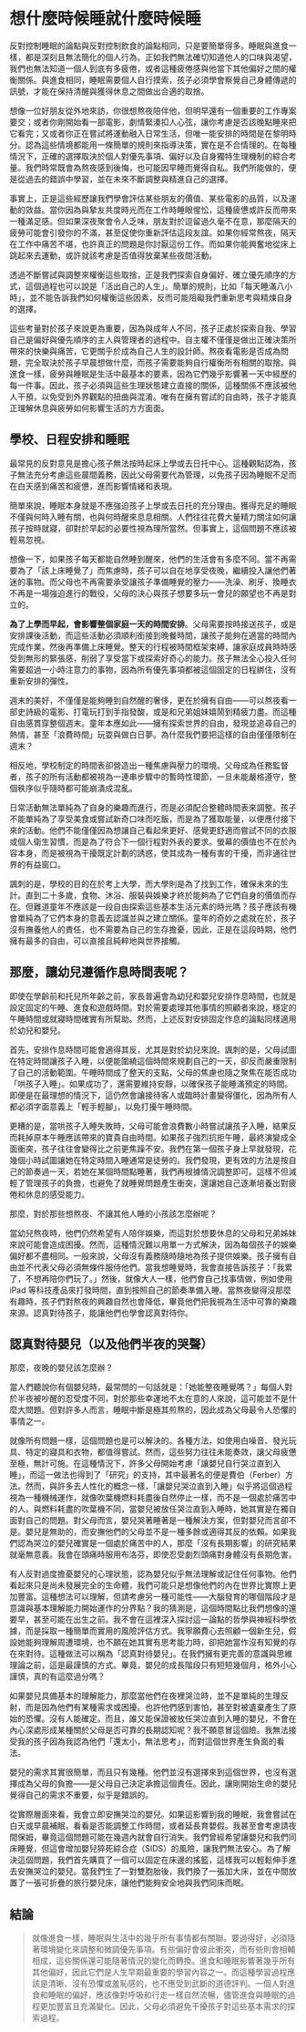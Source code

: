 # 想什麼時候睡就什麼時候睡

反對控制睡眠的論點與反對控制飲食的論點相同，只是要簡單得多。睡眠與進食一樣，都是深刻且無法簡化的個人行為。正如我們無法確切知道他人的口味與渴望，我們也無法知道一個人到底有多疲倦，或者這種疲倦感與他當下其他偏好之間的權衡關係。與進食相同，睡眠需要個人自行摸索，孩子必須學會察覺自己身體傳遞的訊號，才能在保持清醒與獲得休息之間做出合適的取捨。

想像一位好朋友從外地來訪，你很想熬夜陪伴他，但明早還有一個重要的工作專案要交；或者你剛開始看一部電影，劇情緊湊扣人心弦，讓你考慮是否該晚點睡來把它看完；又或者你正在嘗試將運動融入日常生活，但唯一能安排的時間是在黎明時分。認為這些情境都能用一條簡單的規則來指導決策，實在是不合情理的。在每種情況下，正確的選擇取決於個人對優先事項、偏好以及自身獨特生理機制的綜合考量。我們時常既會為熬夜感到後悔，也可能因早睡而覺得自私。我們所能做的，便是從過去的錯誤中學習，並在未來不斷調整與精進自己的選擇。

事實上，正是這些經歷讓我們學會評估某些朋友的價值、某些電影的品質，以及運動的效益。當你因為與摯友共度時光而在工作時睡眼惺忪，這種疲憊或許反而帶來一種滿足感。但如果深夜聚會令人乏味，朋友對於逗留過久毫不在意，那麼隔天的疲勞可能會引發你的不滿，甚至促使你重新評估這段友誼。如果你經常熬夜，隔天在工作中痛苦不堪，也許真正的問題是你討厭這份工作。而如果你能興奮地從床上跳起來去運動，或許就該考慮是否值得放棄某些夜間活動。

透過不斷嘗試與調整來權衡這些取捨，正是我們探索自身偏好、確立優先順序的方式，這個過程也可以說是「活出自己的人生」。簡單的規則，比如「每天睡滿八小時」，並不能告訴我們如何權衡這些因素，反而可能阻礙我們重新思考與精煉自身的選擇。

這些考量對於孩子來說更為重要，因為與成年人不同，孩子正處於探索自我、學習自己是偏好與優先順序的主人與管理者的過程中。自主權不僅僅是做出正確決策所帶來的快樂與痛苦，它更關乎於成為自己人生的設計師。熬夜看電影是否成為問題，完全取決於孩子早晨想做什麼，而孩子需要能夠自行權衡所有相關的取捨。與進食一樣，疲勞與睡眠是生活中最基本的要素，因為它們幾乎影響著一天中經歷的每一件事。因此，孩子必須與這些生理狀態建立直接的關係，這種關係不應該被他人干預，以免受到外界觀點的扭曲與混淆。唯有在擁有嘗試的自由時，孩子才能真正理解休息與疲勞如何影響生活的方方面面。

## 學校、日程安排和睡眠

最常見的反對意見是擔心孩子無法按時起床上學或去日托中心。這種觀點認為，孩子無法充分考慮這些晨間義務，因此父母需要代為管理，以免孩子因為睡眠不足而在白天感到痛苦和疲憊，進而影響情緒和表現。

簡單來說，睡眠本身就是不應強迫孩子上學或去日托的充分理由。獲得充足的睡眠不僅與何時入睡有關，也與何時醒來息息相關。人們往往花費大量精力關注如何讓孩子按時就寢，卻對於早起的必要性視為理所當然。但事實上，這個問題不應該被輕易忽視。

想像一下，如果孩子每天都能自然睡到醒來，他們的生活會有多麼不同。當不再需要為了「該上床睡覺了」而焦慮時，孩子可以自在地享受夜晚，繼續投入讓他們著迷的事物。而父母也不再需要承受讓孩子準備睡覺的壓力——洗澡、刷牙、換睡衣不再是一場強迫進行的戰役，父母的決心與孩子想要多玩一會兒的願望也不再是對立的。

**為了上學而早起，會影響整個家庭一天的時間安排**。父母需要按時接送孩子，或是安排課後活動，而這些活動必須順利銜接到晚餐時間，讓孩子能夠在適當的時間內完成作業，然後再準備上床睡覺。整天的行程被時間框架束縛，讓家庭成員時時感受到無形的緊張感，削弱了享受當下或探索好奇心的能力。孩子無法全心投入任何需要超過一小時注意力的事物，因為所有優先事項都被這個固定的日程綁住，沒有重新安排的彈性。

週末的美好，不僅僅是能夠睡到自然醒的奢侈，更在於擁有自由——可以熬夜看一部史詩級的電影、打電玩打到手指發酸，或是和兄弟姐妹嬉鬧到精疲力盡。而這種自由感貫穿整個週末。童年本應如此——擁有探索世界的自由，發現並追尋自己的熱情，甚至「浪費時間」玩耍與做白日夢。為什麼我們要把這樣的自由僅僅限制在週末？

相反地，學校制定的時間表卻營造出一種焦慮與壓力的環境。父母成為任務監督者，孩子的所有活動都被視為一連串步驟中的暫時性環節，一旦未能嚴格遵守，整個秩序似乎隨時都可能崩潰成混亂。

日常活動無法單純為了自身的樂趣而進行，而是必須配合整體時間表來調整。孩子不能單純為了享受美食或嘗試新奇口味而吃飯，而是為了獲取能量，以便應付接下來的活動。他們不能僅僅因為想讓自己看起來更好、感覺更舒適而嘗試不同的衣服或個人衛生習慣，而是為了符合下一個行程對外表的要求。螢幕的價值也不在於內容本身，而是被視為干擾既定計劃的誘惑，使其成為一種有害的干擾，而非通往世界的有益窗口。

諷刺的是，學校的目的在於考上大學，而大學則是為了找到工作，確保未來的生計。直到二十多歲，食物、沐浴、服裝與娛樂才終於能夠為了它們自身的價值而存在。但難道童年不應該是一段自由探索這些基本生活元素的時光嗎？孩子應該有機會單純為了它們本身的意義去認識並與之建立關係。童年的奇妙之處就在於，孩子沒有撫養他人的責任，也不需要為自己的生存擔憂，因此，正是在這段時期，他們擁有最多的自由，可以直接且純粹地與世界接觸。

## 那麼，讓幼兒遵循作息時間表呢？

即使在學齡前和托兒所年齡之前，家長普遍會為幼兒和嬰兒安排作息時間，也就是設定固定的午睡、進食和遊戲時間。對於需要處理其他事情的照顧者來說，穩定的午睡時間或就寢時間確實有所幫助。然而，上述反對安排固定作息的論點同樣適用於幼兒和嬰兒。

首先，安排作息時間可能會適得其反，尤其是對於幼兒來說。諷刺的是，父母試圖在特定時間讓孩子入睡，以便能圍繞這個時間來規劃自己的一天，卻反而嚴重限制了自己的活動範圍。午睡時間成了整天的支點，父母的焦慮也隨之聚焦在能否成功「哄孩子入睡」。如果成功了，還需要維持安靜，以確保孩子能睡滿預定的時間。即便是在最理想的情況下，這仍然會讓接待客人或臨時計畫變得僵化，因為所有人都必須字面意義上「輕手輕腳」，以免打擾午睡時間。

更糟的是，當哄孩子入睡失敗時，父母可能會浪費數小時嘗試讓孩子入睡，結果反而耗掉原本午睡應該帶來的寶貴自由時間。如果孩子強烈抗拒午睡，最終演變成全面衝突，孩子往往會變得比之前更焦躁不安。我們在第一個孩子身上早就發現，花幾個小時試圖讓她在特定時間入睡通常是徒勞的。我們發現，更有效的方法是按自己的節奏過一天，若她在某個時間點睡著，我們再根據情況調整即可。這樣不但減輕了管理孩子的負擔，也避免了就睡覺問題產生衝突，還讓她自己逐漸培養出對疲倦和休息的感受能力。

那麼，對於那些想熬夜、不讓其他人睡的小孩該怎麼辦呢？

當幼兒熬夜時，他們仍然希望有人陪伴娛樂，而這對於想要休息的父母和兄弟姊妹來說可能會造成困擾。然而，這種情況難以用單一方式解決，因為每個孩子的娛樂偏好都不盡相同。一般來說，父母沒有義務隨時隨地為孩子提供娛樂。孩子擁有自由並不代表父母必須無條件服侍他們。當我想睡覺時，我會直接告訴孩子：「我累了，不想再陪你們玩了。」然後，就像大人一樣，他們會自己找事情做，例如使用 iPad 等科技產品來打發時間，直到按照自己的節奏準備入睡。當熬夜變得沒那麼有趣時，孩子們對熬夜的興趣自然也會降低，畢竟他們把我視為生活中可靠的樂趣來源。認真對待孩子，能讓他們也學會認真對待你。

## 認真對待嬰兒（以及他們半夜的哭聲）

那麼，夜晚的嬰兒該怎麼辦？

當人們聽說你有個嬰兒時，最常問的一句話就是：「她能整夜睡覺嗎？」每個人對於半夜被吵醒的忍受度不同，對於那些幸運地不太在意的人來說，這可能並不是什麼大問題。但對許多人而言，睡眠中斷是極其煎熬的，因此成為父母最令人恐懼的事情之一。

就像所有問題一樣，這個問題也是可以解決的。各種方法，如使用白噪音、發光玩具、特定的寢具和衣物，都值得嘗試。然而，這些努力往往未能奏效，讓父母疲憊至極，無計可施。在這種情況下，許多父母開始考慮「讓嬰兒自行哭泣直到入睡」，而這一做法也得到了「研究」的支持，其中最著名的便是費伯（Ferber）方法。然而，與許多去人性化的概念一樣，「讓嬰兒哭泣直到入睡」似乎將這個過程視為一種機械運作，就像吹葉機燃料耗盡後自然停止一樣，而不是一個處於痛苦中的人。與燃料耗盡的吹葉機不同，當嬰兒被放任哭泣直到入睡時，她其實是在獨自面對自己的問題。對父母而言，嬰兒哭著睡著是一種解決方案，但對嬰兒而言卻不是。嬰兒是無助的，而安撫他們的父母並不是一種多餘或適得其反的依賴。如果我們認為哭泣的嬰兒確實是一個處於痛苦中的人，那麼「沒有長期影響」的研究結果就毫無意義。我會在頭痛時服用布洛芬，即使忍受劇烈頭痛對身體沒有長期危害。

有人反對過度擔憂嬰兒的心理狀態，認為嬰兒似乎無法理解或記住任何事物。他們看起來只是尚未發展完全的生命體，我們可能只是想像他們的內在世界比實際上更加豐富。這種想法可以理解，但請考慮另一種可能性——大腦發育的哪個階段才是意識與基本理解能力開始運作的分界點？我的猜測是，這個時間點比我們想像的還要早，甚至可能在出生之前。我不會在這裡深入探討這一論點的哲學與神經科學依據，而是採取一種簡單而實用的風險評估方式。我寧願費心去照顧一個新生兒，假設她能夠理解周遭環境，也不願在她其實有思考能力時，卻把她當作沒有知覺的存在來對待。這種做法可以稱為「認真對待嬰兒」。在我們擁有更完善的意識與思維理論之前，這是最謹慎的方式。畢竟，嬰兒的成長階段只有短短幾個月，格外小心謹慎，真的有這麼過分嗎？

如果嬰兒具備基本的理解能力，那麼當他們在夜裡哭泣時，並不是單純的生理反射，而是因為他們有某種需求或困擾。也許他們感到害怕，甚至對被遺棄產生了原始的恐懼。沒有人能確定。而且，誰又能保證被放任哭泣直到入睡的嬰兒，不會在內心深處形成某種關於父母是否可靠的長期認知呢？我不願意冒這個險。我無法接受我的孩子因為我認為他們「還太小，無法思考」，而對這個世界產生負面的看法。

嬰兒的需求其實很簡單，而且只有幾種。他們並沒有選擇來到這個世界，也沒有選擇成為父母的負擔——是父母自己決定承擔這個責任。因此，讓剛開始生命的嬰兒覺得自己的需求不重要，似乎是錯誤的。

從實際層面來看，我會立即安撫哭泣的嬰兒。如果這影響到我的睡眠，我會嘗試在白天或早晨補眠，看看是否能調整工作時間，或者延長育嬰假。我甚至會考慮請夜間保姆，畢竟這個問題可能在幾週內就會自行消失。我們曾經希望讓嬰兒和我們同床睡覺，但這會增加嬰兒猝死綜合症（SIDS）的風險，讓我們無法安心。為了解決這個問題，我們首先購買了一個可以固定在床邊的搖籃，這樣我可以輕鬆伸手進去安撫哭泣的嬰兒。當我們生了一對雙胞胎後，我們換了一張加大床，並在中間放置了一張可折疊的旅行嬰兒床，讓他們能夠安全地與我們同床而眠。

## 結論

> 就像進食一樣，睡眠與生活中的幾乎所有事情都有關聯。要過得好，必須隨著環境變化來調整和微調優先事項。有些偏好會彼此衝突，而有些則會相輔相成，這些關係還可能隨著情況的變化而轉換。進食和睡眠影響著幾乎所有其他偏好，因此它們是人生早期最重要的學習內容之一。而這種學習過程應該是清晰、沒有恐懼或羞恥感的，也不應受到武斷的道德評判。一個人對進食和睡眠的偏好，應該像對呼吸和行走一樣自然流暢，儘管進食與睡眠的過程更加豐富且充滿變化。因此，父母必須避免干擾孩子對這些基本需求的探索過程。


